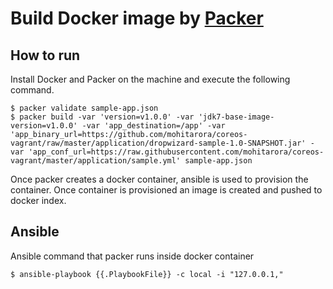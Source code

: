 # Build Docker image by [Packer](http://www.packer.io/)

## How to run

Install Docker and Packer on the machine and execute the following command.

```
$ packer validate sample-app.json
$ packer build -var 'version=v1.0.0' -var 'jdk7-base-image-version=v1.0.0' -var 'app_destination=/app' -var 'app_binary_url=https://github.com/mohitarora/coreos-vagrant/raw/master/application/dropwizard-sample-1.0-SNAPSHOT.jar' -var 'app_conf_url=https://raw.githubusercontent.com/mohitarora/coreos-vagrant/master/application/sample.yml' sample-app.json
```

Once packer creates a docker container, ansible is used to provision the container. Once container is provisioned an image is created and pushed to docker index.

## Ansible 

Ansible command that packer runs inside docker container

```
$ ansible-playbook {{.PlaybookFile}} -c local -i "127.0.0.1,"
```